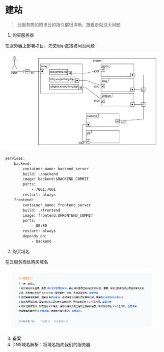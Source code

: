 # 建站
> 云服务商如腾讯云的指引都很清晰，跟着走就没大问题

1. 购买服务器

在服务器上部署项目，先使用ip直接访问没问题

![](./asset/structure.jpg)
```txt
services:
    backend:
        container_name: backend_server
        build: ./backend
        image: backend:$BACKEND_COMMIT
        ports:
            - 7001:7001
        restart: always
    frontend:
        container_name: frontend_server
        build: ./frontend
        image: frontend:$FRONTEND_COMMIT
        ports:
            - 80:80
        restart: always
        depends_on:
            - backend
```

2. 购买域名

在云服务商处购买域名

![域名购买之后](./asset/top.png)

3. 备案
4. DNS域名解析：将域名指向我们的服务器

